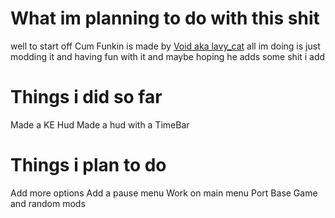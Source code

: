 # What im planning to do with this shit
well to start off Cum Funkin is made by [Void aka lavy_cat](https://github.com/voiddevv/cum-funkin/tree/main)
all im doing is just modding it and having fun with it and maybe hoping he adds some shit i add

# Things i did so far
Made a KE Hud
Made a hud with a TimeBar

# Things i plan to do
Add more options
Add a pause menu
Work on main menu
Port Base Game and random mods
